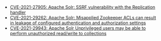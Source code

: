 - [CVE-2021-27905: Apache Solr: SSRF vulnerability with the Replication handler](https://seclists.org/oss-sec/2021/q2/19)
- [CVE-2021-29262: Apache Solr: Misapplied Zookeeper ACLs can result in leakage of configured authentication and authorization settings](https://seclists.org/oss-sec/2021/q2/18)
- [CVE-2021-29943: Apache Solr Unprivileged users may be able to perform unauthorized read/write to collections](https://seclists.org/oss-sec/2021/q2/17)
